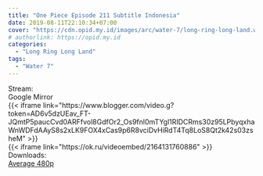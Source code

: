 ```yaml
---
title: "One Piece Episode 211 Subtitle Indonesia"
date: 2019-08-11T22:10:34+07:00
cover: "https://cdn.opid.my.id/images/arc/water-7/long-ring-long-land.webp" # Optional, cover
# authorlink: https://opid.my.id
categories:
  - "Long Ring Long Land"
tags:
  - "Water 7"
---
```

<div class="ui menu violet borderless inverted">
  <div class="header item active">
        Stream:
    </div>
  <a class="active item" data-tab="google">
    <i class="google drive icon"></i> Google
  </a>
  <a class="item nounderline" data-tab="mirror">
    <i class="odnoklassniki icon"></i> Mirror
  </a>
</div>
<div class="ui bottom attached tab segment active" style="border:0 !important;" data-tab="google">
 {{< iframe link="https://www.blogger.com/video.g?token=AD6v5dzUEav_FT-JQmtP5paucCvd0ARFfvol8GdfOr2_Os9fnl0mTYgl1RIDCRms30z95LPbyqxhaWnWDFdAAyS8s2xLK9FOX4xCas9p6R8vciDvHiRdT4Tq8LoS8Qt2k42s03zsheM" >}}
</div>
<div class="ui bottom attached tab segment" style="border:0 !important;" data-tab="mirror">
{{< iframe link="https://ok.ru/videoembed/2164131760886" >}}
</div>
<div class="ui menu violet borderless inverted">
  <div class="header item active">
        Downloads:
    </div>
  <a class="item nounderline" href="https://ouo.io/BUM0Ry" target="_blank" rel="dofollow"><i class="google drive icon"></i>
    Average 480p</a>
</div>